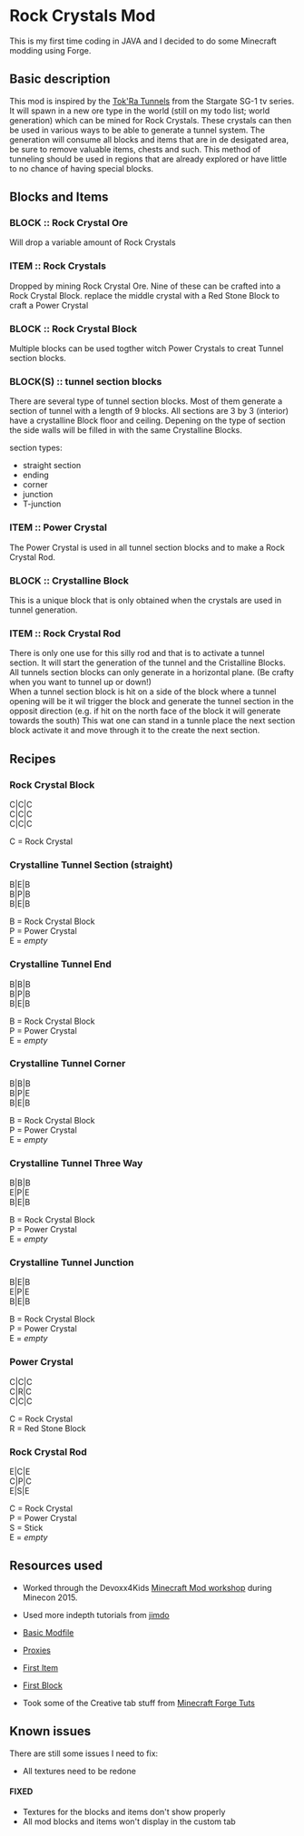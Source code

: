 # Rock Crystals Mod
This is my first time coding in JAVA and I decided to do some Minecraft modding using Forge.

## Basic description
This mod is inspired by the [Tok'Ra Tunnels](http://stargate.wikia.com/wiki/Tok'ra_tunnel) from the Stargate SG-1 tv series.
It will spawn in a new ore type in the world (still on my todo list; world generation) which can be mined for Rock Crystals.
These crystals can then be used in various ways to be able to generate a tunnel system. The generation will consume all blocks and items that are in de desigated area, be sure to remove valuable items, chests and such. This method of tunneling should be used in regions that are already explored or have little to no chance of having special blocks.

## Blocks and Items

### BLOCK :: Rock Crystal Ore
Will drop a variable amount of Rock Crystals

### ITEM :: Rock Crystals
Dropped by mining Rock Crystal Ore. Nine of these can be crafted into a Rock Crystal Block. replace the middle crystal with a Red Stone Block to craft a Power Crystal

### BLOCK :: Rock Crystal Block
Multiple blocks can be used togther witch Power Crystals to creat Tunnel section blocks.

### BLOCK(S) :: tunnel section blocks
There are several type of tunnel section blocks. Most of them generate a section of tunnel with a length of 9 blocks. All sections are 3 by 3 (interior) have a crystalline Block floor and ceiling. Depening on the type of section the side walls will be filled in with the same Crystalline Blocks.  

section types:
- straight section
- ending
- corner
- junction
- T-junction

### ITEM :: Power Crystal
The Power Crystal is used in all tunnel section blocks and to make a Rock Crystal Rod.

### BLOCK :: Crystalline Block
This is a unique block that is only obtained when the crystals are used in tunnel generation.

### ITEM :: Rock Crystal Rod
There is only one use for this silly rod and that is to activate a tunnel section. It will start the generation of the tunnel and the Cristalline Blocks. All tunnels section blocks can only generate in a horizontal plane. (Be crafty when you want to tunnel up or down!)  
When a tunnel section block is hit on a side of the block where a tunnel opening will be it wil trigger the block and generate the tunnel section in the opposit direction (e.g. if hit on the north face of the block it will generate towards the south) This wat one can stand in a tunnle place the next section block activate it and move through it to the create the next section.

## Recipes

### Rock Crystal Block
C|C|C  
C|C|C  
C|C|C  

C = Rock Crystal

### Crystalline Tunnel Section (straight)
B|E|B  
B|P|B  
B|E|B  

B = Rock Crystal Block  
P = Power Crystal  
E = *empty*  

### Crystalline Tunnel End
B|B|B  
B|P|B  
B|E|B  

B = Rock Crystal Block  
P = Power Crystal  
E = *empty*  

### Crystalline Tunnel Corner
B|B|B  
B|P|E  
B|E|B  

B = Rock Crystal Block  
P = Power Crystal  
E = *empty*  

### Crystalline Tunnel Three Way
B|B|B  
E|P|E  
B|E|B  

B = Rock Crystal Block  
P = Power Crystal  
E = *empty*  

### Crystalline Tunnel Junction
B|E|B  
E|P|E  
B|E|B  

B = Rock Crystal Block  
P = Power Crystal  
E = *empty*  

### Power Crystal
C|C|C  
C|R|C  
C|C|C  

C = Rock Crystal  
R = Red Stone Block

### Rock Crystal Rod
E|C|E  
C|P|C  
E|S|E  

C = Rock Crystal  
P = Power Crystal  
S = Stick  
E = *empty*

## Resources used

- Worked through the Devoxx4Kids [Minecraft Mod workshop](https://github.com/devoxx4kids/materials/tree/master/workshops/minecraft) during Minecon 2015.

- Used more indepth tutorials from [jimdo](http://bedrockminer.jimdo.com/modding-tutorials/basic-modding-1-8/)
 - [Basic Modfile](http://bedrockminer.jimdo.com/modding-tutorials/basic-modding-1-8/basic-modfile/)
 - [Proxies](http://bedrockminer.jimdo.com/modding-tutorials/basic-modding-1-8/proxies/)
 - [First Item](http://bedrockminer.jimdo.com/modding-tutorials/basic-modding-1-8/first-item/)
 - [First Block](http://bedrockminer.jimdo.com/modding-tutorials/basic-modding-1-8/first-block/)

- Took some of the Creative tab stuff from [Minecraft Forge Tuts](http://tutorials.darkhax.net/custom-creative-tabs.html)

## Known issues

There are still some issues I need to fix:

- All textures need to be redone


#### FIXED
- Textures for the blocks and items don't show properly
- All mod blocks and items won't display in the custom tab
